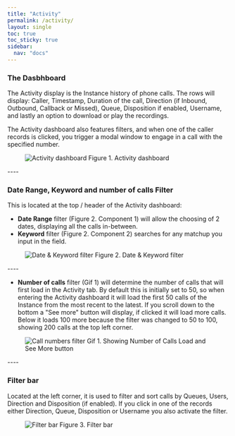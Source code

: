 ```yaml
---
title: "Activity"
permalink: /activity/
layout: single
toc: true
toc_sticky: true
sidebar: 
  nav: "docs"
---
```


### The Dasbhboard

The Activity display is the Instance history of phone calls. The rows will display: Caller, Timestamp, Duration of the call, Direction (if Inbound, Outbound, Callback or Missed), Queue, Disposition if enabled, Username, and lastly an option to download or play the recordings.

The Activity dashboard also features filters, and when one of the caller records is clicked, you trigger a modal window to engage in a call with the specified number.

<figure>
   <img src="{{ '/assets/images/activity-dashboard.jpg' }}" alt="Activity dashboard">
   <span>Figure 1. Activity dashboard</span>
</figure>
----

### Date Range, Keyword and number of calls Filter

This is located at the top / header of the Activity dashboard:

- **Date Range** filter (Figure 2. Component 1) will allow the choosing of 2 dates, displaying all the calls in-between. 
- **Keyword** filter (Figure 2. Component 2) searches for any matchup you input in the field.

<figure>
   <img src="{{ '/assets/images/date-keyword-filter.jpg' }}" alt="Date & Keyword filter">
   <span>Figure 2. Date & Keyword filter</span>
</figure>
----

- **Number of calls** filter (Gif 1) will determine the number of calls that will first load in the Activity tab. By default this is initially set to 50, so when entering the Activity dashboard it will load the first 50 calls of the Instance from the most recent to the latest. If you scroll down to the bottom a "See more" button will display, if clicked it will load more calls. Below it loads 100 more because the filter was changed to 50 to 100, showing 200 calls at the top left corner.

<figure>
   <img src="{{ '/assets/images/calls-number-filter.gif' }}" alt="Call numbers filter">
   <span>Gif 1. Showing Number of Calls Load and See More button</span>
</figure>
----

### Filter bar

Located at the left corner, it is used to filter and sort calls by Queues, Users, Direction and Disposition (if enabled). If you click in one of the records either Direction, Queue, Disposition or Username you also activate the filter.

<figure>
   <img src="{{ '/assets/images/filter-bar.jpg' }}" alt="Filter bar">
   <span>Figure 3. Filter bar</span>
</figure>